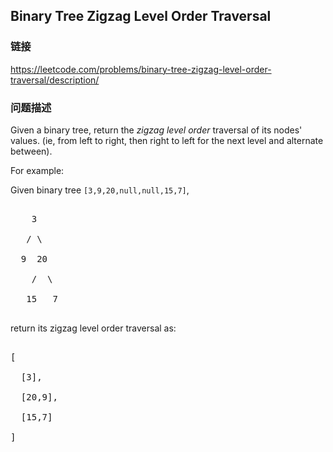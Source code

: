 ## Binary Tree Zigzag Level Order Traversal  
### 链接  
https://leetcode.com/problems/binary-tree-zigzag-level-order-traversal/description/  
### 问题描述
Given a binary tree, return the *zigzag level order* traversal of its nodes' values. (ie, from left to right, then right to left for the next level and alternate between).


For example:<br />
Given binary tree `[3,9,20,null,null,15,7]`,<br />
<pre>
    3
   / \
  9  20
    /  \
   15   7
</pre>



return its zigzag level order traversal as:<br />
<pre>
[
  [3],
  [20,9],
  [15,7]
]
</pre>

